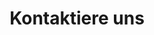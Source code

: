---
title : "Kontaktiere uns"
description : "Wenn Sie Hilfe brauchen, sind wir für Sie da"
layout : "contact"
draft : false

contact:
  subtitle: "Kontaktiere uns"
  title: "Lassen Sie uns Kontakt aufnehmen"
  description: "Wenn Sie nicht weiterkommen, können Sie sich gerne an uns wenden."

contactInfo:
  - title: "Still Have Questions?"
    content: "Shoot us an email <br>
    [defigamez@datafortress.cloud](mailto:defigamez@datafortress.cloud)<br>
    [+4915224556134](tel:+4915224556134) <br>
    Montag - Freitag <br>
    9 bis 20 Uhr UTC"

  - title: "DataFortress.cloud Office"
    content: "Georgenstraße 13, 86152 Augsburg, Germany"

  # - title: "UK Office"
  #   content: "57 Folkestone Road. <br> AB54 5XQ, <br> Winston"
---